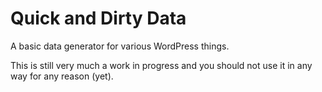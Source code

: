 # Quick and Dirty Data #

A basic data generator for various WordPress things.

This is still very much a work in progress and you should not use it in any way for any reason (yet).
